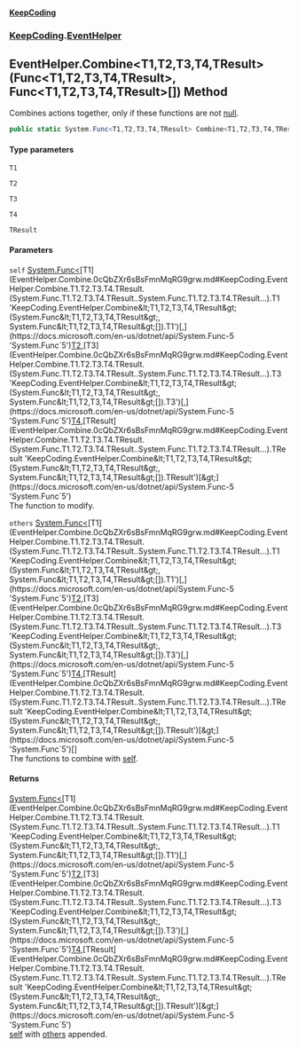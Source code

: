 #### [KeepCoding](index.md 'index')
### [KeepCoding](KeepCoding.md 'KeepCoding').[EventHelper](EventHelper.md 'KeepCoding.EventHelper')
## EventHelper.Combine&lt;T1,T2,T3,T4,TResult&gt;(Func&lt;T1,T2,T3,T4,TResult&gt;, Func&lt;T1,T2,T3,T4,TResult&gt;[]) Method
Combines actions together, only if these functions are not [null](https://docs.microsoft.com/en-us/dotnet/csharp/language-reference/keywords/null 'https://docs.microsoft.com/en-us/dotnet/csharp/language-reference/keywords/null').  
```csharp
public static System.Func<T1,T2,T3,T4,TResult> Combine<T1,T2,T3,T4,TResult>(this System.Func<T1,T2,T3,T4,TResult> self, params System.Func<T1,T2,T3,T4,TResult>[] others);
```
#### Type parameters
<a name='KeepCoding.EventHelper.Combine.T1.T2.T3.T4.TResult.(System.Func.T1.T2.T3.T4.TResult..System.Func.T1.T2.T3.T4.TResult...).T1'></a>
`T1`  
  
<a name='KeepCoding.EventHelper.Combine.T1.T2.T3.T4.TResult.(System.Func.T1.T2.T3.T4.TResult..System.Func.T1.T2.T3.T4.TResult...).T2'></a>
`T2`  
  
<a name='KeepCoding.EventHelper.Combine.T1.T2.T3.T4.TResult.(System.Func.T1.T2.T3.T4.TResult..System.Func.T1.T2.T3.T4.TResult...).T3'></a>
`T3`  
  
<a name='KeepCoding.EventHelper.Combine.T1.T2.T3.T4.TResult.(System.Func.T1.T2.T3.T4.TResult..System.Func.T1.T2.T3.T4.TResult...).T4'></a>
`T4`  
  
<a name='KeepCoding.EventHelper.Combine.T1.T2.T3.T4.TResult.(System.Func.T1.T2.T3.T4.TResult..System.Func.T1.T2.T3.T4.TResult...).TResult'></a>
`TResult`  
  
#### Parameters
<a name='KeepCoding.EventHelper.Combine.T1.T2.T3.T4.TResult.(System.Func.T1.T2.T3.T4.TResult..System.Func.T1.T2.T3.T4.TResult...).self'></a>
`self` [System.Func&lt;](https://docs.microsoft.com/en-us/dotnet/api/System.Func-5 'System.Func`5')[T1](EventHelper.Combine.0cQbZXr6sBsFmnMqRG9grw.md#KeepCoding.EventHelper.Combine.T1.T2.T3.T4.TResult.(System.Func.T1.T2.T3.T4.TResult..System.Func.T1.T2.T3.T4.TResult...).T1 'KeepCoding.EventHelper.Combine&lt;T1,T2,T3,T4,TResult&gt;(System.Func&lt;T1,T2,T3,T4,TResult&gt;, System.Func&lt;T1,T2,T3,T4,TResult&gt;[]).T1')[,](https://docs.microsoft.com/en-us/dotnet/api/System.Func-5 'System.Func`5')[T2](EventHelper.Combine.0cQbZXr6sBsFmnMqRG9grw.md#KeepCoding.EventHelper.Combine.T1.T2.T3.T4.TResult.(System.Func.T1.T2.T3.T4.TResult..System.Func.T1.T2.T3.T4.TResult...).T2 'KeepCoding.EventHelper.Combine&lt;T1,T2,T3,T4,TResult&gt;(System.Func&lt;T1,T2,T3,T4,TResult&gt;, System.Func&lt;T1,T2,T3,T4,TResult&gt;[]).T2')[,](https://docs.microsoft.com/en-us/dotnet/api/System.Func-5 'System.Func`5')[T3](EventHelper.Combine.0cQbZXr6sBsFmnMqRG9grw.md#KeepCoding.EventHelper.Combine.T1.T2.T3.T4.TResult.(System.Func.T1.T2.T3.T4.TResult..System.Func.T1.T2.T3.T4.TResult...).T3 'KeepCoding.EventHelper.Combine&lt;T1,T2,T3,T4,TResult&gt;(System.Func&lt;T1,T2,T3,T4,TResult&gt;, System.Func&lt;T1,T2,T3,T4,TResult&gt;[]).T3')[,](https://docs.microsoft.com/en-us/dotnet/api/System.Func-5 'System.Func`5')[T4](EventHelper.Combine.0cQbZXr6sBsFmnMqRG9grw.md#KeepCoding.EventHelper.Combine.T1.T2.T3.T4.TResult.(System.Func.T1.T2.T3.T4.TResult..System.Func.T1.T2.T3.T4.TResult...).T4 'KeepCoding.EventHelper.Combine&lt;T1,T2,T3,T4,TResult&gt;(System.Func&lt;T1,T2,T3,T4,TResult&gt;, System.Func&lt;T1,T2,T3,T4,TResult&gt;[]).T4')[,](https://docs.microsoft.com/en-us/dotnet/api/System.Func-5 'System.Func`5')[TResult](EventHelper.Combine.0cQbZXr6sBsFmnMqRG9grw.md#KeepCoding.EventHelper.Combine.T1.T2.T3.T4.TResult.(System.Func.T1.T2.T3.T4.TResult..System.Func.T1.T2.T3.T4.TResult...).TResult 'KeepCoding.EventHelper.Combine&lt;T1,T2,T3,T4,TResult&gt;(System.Func&lt;T1,T2,T3,T4,TResult&gt;, System.Func&lt;T1,T2,T3,T4,TResult&gt;[]).TResult')[&gt;](https://docs.microsoft.com/en-us/dotnet/api/System.Func-5 'System.Func`5')  
The function to modify.
  
<a name='KeepCoding.EventHelper.Combine.T1.T2.T3.T4.TResult.(System.Func.T1.T2.T3.T4.TResult..System.Func.T1.T2.T3.T4.TResult...).others'></a>
`others` [System.Func&lt;](https://docs.microsoft.com/en-us/dotnet/api/System.Func-5 'System.Func`5')[T1](EventHelper.Combine.0cQbZXr6sBsFmnMqRG9grw.md#KeepCoding.EventHelper.Combine.T1.T2.T3.T4.TResult.(System.Func.T1.T2.T3.T4.TResult..System.Func.T1.T2.T3.T4.TResult...).T1 'KeepCoding.EventHelper.Combine&lt;T1,T2,T3,T4,TResult&gt;(System.Func&lt;T1,T2,T3,T4,TResult&gt;, System.Func&lt;T1,T2,T3,T4,TResult&gt;[]).T1')[,](https://docs.microsoft.com/en-us/dotnet/api/System.Func-5 'System.Func`5')[T2](EventHelper.Combine.0cQbZXr6sBsFmnMqRG9grw.md#KeepCoding.EventHelper.Combine.T1.T2.T3.T4.TResult.(System.Func.T1.T2.T3.T4.TResult..System.Func.T1.T2.T3.T4.TResult...).T2 'KeepCoding.EventHelper.Combine&lt;T1,T2,T3,T4,TResult&gt;(System.Func&lt;T1,T2,T3,T4,TResult&gt;, System.Func&lt;T1,T2,T3,T4,TResult&gt;[]).T2')[,](https://docs.microsoft.com/en-us/dotnet/api/System.Func-5 'System.Func`5')[T3](EventHelper.Combine.0cQbZXr6sBsFmnMqRG9grw.md#KeepCoding.EventHelper.Combine.T1.T2.T3.T4.TResult.(System.Func.T1.T2.T3.T4.TResult..System.Func.T1.T2.T3.T4.TResult...).T3 'KeepCoding.EventHelper.Combine&lt;T1,T2,T3,T4,TResult&gt;(System.Func&lt;T1,T2,T3,T4,TResult&gt;, System.Func&lt;T1,T2,T3,T4,TResult&gt;[]).T3')[,](https://docs.microsoft.com/en-us/dotnet/api/System.Func-5 'System.Func`5')[T4](EventHelper.Combine.0cQbZXr6sBsFmnMqRG9grw.md#KeepCoding.EventHelper.Combine.T1.T2.T3.T4.TResult.(System.Func.T1.T2.T3.T4.TResult..System.Func.T1.T2.T3.T4.TResult...).T4 'KeepCoding.EventHelper.Combine&lt;T1,T2,T3,T4,TResult&gt;(System.Func&lt;T1,T2,T3,T4,TResult&gt;, System.Func&lt;T1,T2,T3,T4,TResult&gt;[]).T4')[,](https://docs.microsoft.com/en-us/dotnet/api/System.Func-5 'System.Func`5')[TResult](EventHelper.Combine.0cQbZXr6sBsFmnMqRG9grw.md#KeepCoding.EventHelper.Combine.T1.T2.T3.T4.TResult.(System.Func.T1.T2.T3.T4.TResult..System.Func.T1.T2.T3.T4.TResult...).TResult 'KeepCoding.EventHelper.Combine&lt;T1,T2,T3,T4,TResult&gt;(System.Func&lt;T1,T2,T3,T4,TResult&gt;, System.Func&lt;T1,T2,T3,T4,TResult&gt;[]).TResult')[&gt;](https://docs.microsoft.com/en-us/dotnet/api/System.Func-5 'System.Func`5')[[]](https://docs.microsoft.com/en-us/dotnet/api/System.Array 'System.Array')  
The functions to combine with [self](EventHelper.Combine.0cQbZXr6sBsFmnMqRG9grw.md#KeepCoding.EventHelper.Combine.T1.T2.T3.T4.TResult.(System.Func.T1.T2.T3.T4.TResult..System.Func.T1.T2.T3.T4.TResult...).self 'KeepCoding.EventHelper.Combine&lt;T1,T2,T3,T4,TResult&gt;(System.Func&lt;T1,T2,T3,T4,TResult&gt;, System.Func&lt;T1,T2,T3,T4,TResult&gt;[]).self').
  
#### Returns
[System.Func&lt;](https://docs.microsoft.com/en-us/dotnet/api/System.Func-5 'System.Func`5')[T1](EventHelper.Combine.0cQbZXr6sBsFmnMqRG9grw.md#KeepCoding.EventHelper.Combine.T1.T2.T3.T4.TResult.(System.Func.T1.T2.T3.T4.TResult..System.Func.T1.T2.T3.T4.TResult...).T1 'KeepCoding.EventHelper.Combine&lt;T1,T2,T3,T4,TResult&gt;(System.Func&lt;T1,T2,T3,T4,TResult&gt;, System.Func&lt;T1,T2,T3,T4,TResult&gt;[]).T1')[,](https://docs.microsoft.com/en-us/dotnet/api/System.Func-5 'System.Func`5')[T2](EventHelper.Combine.0cQbZXr6sBsFmnMqRG9grw.md#KeepCoding.EventHelper.Combine.T1.T2.T3.T4.TResult.(System.Func.T1.T2.T3.T4.TResult..System.Func.T1.T2.T3.T4.TResult...).T2 'KeepCoding.EventHelper.Combine&lt;T1,T2,T3,T4,TResult&gt;(System.Func&lt;T1,T2,T3,T4,TResult&gt;, System.Func&lt;T1,T2,T3,T4,TResult&gt;[]).T2')[,](https://docs.microsoft.com/en-us/dotnet/api/System.Func-5 'System.Func`5')[T3](EventHelper.Combine.0cQbZXr6sBsFmnMqRG9grw.md#KeepCoding.EventHelper.Combine.T1.T2.T3.T4.TResult.(System.Func.T1.T2.T3.T4.TResult..System.Func.T1.T2.T3.T4.TResult...).T3 'KeepCoding.EventHelper.Combine&lt;T1,T2,T3,T4,TResult&gt;(System.Func&lt;T1,T2,T3,T4,TResult&gt;, System.Func&lt;T1,T2,T3,T4,TResult&gt;[]).T3')[,](https://docs.microsoft.com/en-us/dotnet/api/System.Func-5 'System.Func`5')[T4](EventHelper.Combine.0cQbZXr6sBsFmnMqRG9grw.md#KeepCoding.EventHelper.Combine.T1.T2.T3.T4.TResult.(System.Func.T1.T2.T3.T4.TResult..System.Func.T1.T2.T3.T4.TResult...).T4 'KeepCoding.EventHelper.Combine&lt;T1,T2,T3,T4,TResult&gt;(System.Func&lt;T1,T2,T3,T4,TResult&gt;, System.Func&lt;T1,T2,T3,T4,TResult&gt;[]).T4')[,](https://docs.microsoft.com/en-us/dotnet/api/System.Func-5 'System.Func`5')[TResult](EventHelper.Combine.0cQbZXr6sBsFmnMqRG9grw.md#KeepCoding.EventHelper.Combine.T1.T2.T3.T4.TResult.(System.Func.T1.T2.T3.T4.TResult..System.Func.T1.T2.T3.T4.TResult...).TResult 'KeepCoding.EventHelper.Combine&lt;T1,T2,T3,T4,TResult&gt;(System.Func&lt;T1,T2,T3,T4,TResult&gt;, System.Func&lt;T1,T2,T3,T4,TResult&gt;[]).TResult')[&gt;](https://docs.microsoft.com/en-us/dotnet/api/System.Func-5 'System.Func`5')  
[self](EventHelper.Combine.0cQbZXr6sBsFmnMqRG9grw.md#KeepCoding.EventHelper.Combine.T1.T2.T3.T4.TResult.(System.Func.T1.T2.T3.T4.TResult..System.Func.T1.T2.T3.T4.TResult...).self 'KeepCoding.EventHelper.Combine&lt;T1,T2,T3,T4,TResult&gt;(System.Func&lt;T1,T2,T3,T4,TResult&gt;, System.Func&lt;T1,T2,T3,T4,TResult&gt;[]).self') with [others](EventHelper.Combine.0cQbZXr6sBsFmnMqRG9grw.md#KeepCoding.EventHelper.Combine.T1.T2.T3.T4.TResult.(System.Func.T1.T2.T3.T4.TResult..System.Func.T1.T2.T3.T4.TResult...).others 'KeepCoding.EventHelper.Combine&lt;T1,T2,T3,T4,TResult&gt;(System.Func&lt;T1,T2,T3,T4,TResult&gt;, System.Func&lt;T1,T2,T3,T4,TResult&gt;[]).others') appended.
